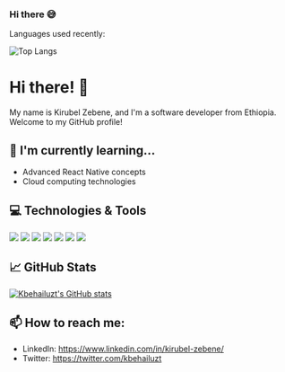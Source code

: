 ### Hi there 😅

Languages used recently:

  
  <p><a href="https://github.com/anuraghazra/github-readme-stats" target="_new"></a><img src="https://github-readme-stats.vercel.app/api/top-langs/?username=kbehailuzt&show_icons=true&theme=radical" alt="Top Langs"></p>
  

# Hi there! 👋

My name is Kirubel Zebene, and I'm a software developer from Ethiopia. Welcome to my GitHub profile!

## 🌱 I'm currently learning...
- Advanced React Native concepts
- Cloud computing technologies

## 💻 Technologies & Tools
![](https://img.shields.io/badge/OS-MacOS-informational?style=flat&logo=apple&logoColor=white&color=2bbc8a)
![](https://img.shields.io/badge/Editor-VSCode-informational?style=flat&logo=visual-studio-code&logoColor=white&color=2bbc8a)
![](https://img.shields.io/badge/Code-JavaScript-informational?style=flat&logo=javascript&logoColor=white&color=2bbc8a)
![](https://img.shields.io/badge/Code-React-informational?style=flat&logo=react&logoColor=white&color=2bbc8a)
![](https://img.shields.io/badge/Code-Node.js-informational?style=flat&logo=node.js&logoColor=white&color=2bbc8a)
![](https://img.shields.io/badge/Code-Express-informational?style=flat&logo=express&logoColor=white&color=2bbc8a)
![](https://img.shields.io/badge/Code-MongoDB-informational?style=flat&logo=mongodb&logoColor=white&color=2bbc8a)

## 📈 GitHub Stats
[![Kbehailuzt's GitHub stats](https://github-readme-stats.vercel.app/api?username=kbehailuzt&count_private=true&show_icons=true&theme=radical)](https://github.com/kbehailuzt/github-readme-stats)

## 📫 How to reach me:
- LinkedIn: https://www.linkedin.com/in/kirubel-zebene/
- Twitter: https://twitter.com/kbehailuzt


